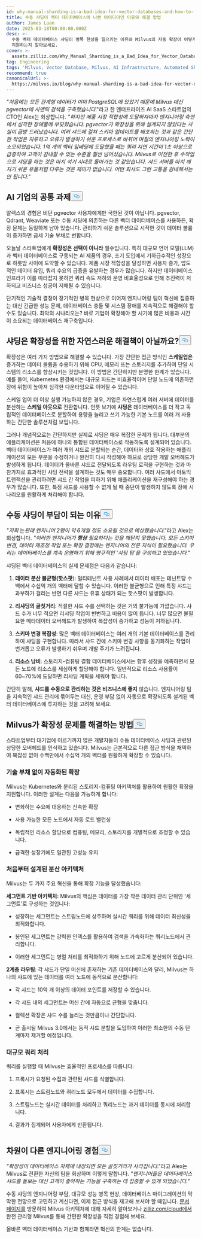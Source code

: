 ```yaml
---
id: why-manual-sharding-is-a-bad-idea-for-vector-databases-and-how-to-fix-it.md
title: 수동 샤딩이 벡터 데이터베이스에 나쁜 아이디어인 이유와 해결 방법
author: James Luan
date: 2025-03-18T00:00:00.000Z
desc: >-
  수동 벡터 데이터베이스 샤딩이 병목 현상을 일으키는 이유와 Milvus의 자동 확장이 어떻게 엔지니어링 오버헤드를 제거하여 원활한 성장을
  지원하는지 알아보세요.
cover: >-
  assets.zilliz.com/Why_Manual_Sharding_is_a_Bad_Idea_for_Vector_Database_And_How_to_Fix_It_1_968a5be504.png
tag: Engineering
tags: 'Milvus, Vector Database, Milvus, AI Infrastructure, Automated Sharding'
recommend: true
canonicalUrl: >-
  https://milvus.io/blog/why-manual-sharding-is-a-bad-idea-for-vector-databases-and-how-to-fix-it.md
---
```

<p><em>"처음에는 모든 관계형 데이터가 이미 PostgreSQL에 있었기 때문에 Milvus 대신 pgvector에 시맨틱 검색을 구축했습니다</em>."라고 한 엔터프라이즈 AI SaaS 스타트업의 CTO인 Alex는 회상합니다. <em>"하지만 제품 시장 적합성에 도달하자마자 엔지니어링 측면에서 심각한 장애물에 부딪혔습니다. pgvector가 확장성을 위해 설계되지 않았다는 사실이 금방 드러났습니다. 여러 샤드에 걸쳐 스키마 업데이트를 배포하는 것과 같은 간단한 작업은 지루하고 오류가 발생하기 쉬운 프로세스로 바뀌어 며칠의 엔지니어링 노력이 소모되었습니다. 1억 개의 벡터 임베딩에 도달했을 때는 쿼리 지연 시간이 1초 이상으로 급증하여 고객이 감내할 수 있는 수준을 훨씬 넘어섰습니다. Milvus로 이전한 후 수작업으로 샤딩을 하는 것은 마치 석기 시대로 돌아가는 것 같았습니다. 샤드 서버를 마치 깨지기 쉬운 유물처럼 다루는 것은 재미가 없습니다. 어떤 회사도 그런 고통을 감내해서는 안 됩니다."</em></p>
<h2 id="A-Common-Challenge-for-AI-Companies" class="common-anchor-header">AI 기업의 공통 과제<button data-href="#A-Common-Challenge-for-AI-Companies" class="anchor-icon" translate="no">
      <svg translate="no"
        aria-hidden="true"
        focusable="false"
        height="20"
        version="1.1"
        viewBox="0 0 16 16"
        width="16"
      >
        <path
          fill="#0092E4"
          fill-rule="evenodd"
          d="M4 9h1v1H4c-1.5 0-3-1.69-3-3.5S2.55 3 4 3h4c1.45 0 3 1.69 3 3.5 0 1.41-.91 2.72-2 3.25V8.59c.58-.45 1-1.27 1-2.09C10 5.22 8.98 4 8 4H4c-.98 0-2 1.22-2 2.5S3 9 4 9zm9-3h-1v1h1c1 0 2 1.22 2 2.5S13.98 12 13 12H9c-.98 0-2-1.22-2-2.5 0-.83.42-1.64 1-2.09V6.25c-1.09.53-2 1.84-2 3.25C6 11.31 7.55 13 9 13h4c1.45 0 3-1.69 3-3.5S14.5 6 13 6z"
        ></path>
      </svg>
    </button></h2><p>알렉스의 경험은 비단 pgvector 사용자에게만 국한된 것이 아닙니다. pgvector, Qdrant, Weaviate 또는 수동 샤딩에 의존하는 다른 벡터 데이터베이스를 사용하든, 확장 문제는 동일하게 남아 있습니다. 관리하기 쉬운 솔루션으로 시작한 것이 데이터 볼륨이 증가하면 금세 기술 부채로 변합니다.</p>
<p>오늘날 스타트업에게 <strong>확장성은 선택이 아니라</strong> 필수입니다. 특히 대규모 언어 모델(LLM)과 벡터 데이터베이스로 구동되는 AI 제품의 경우, 초기 도입에서 기하급수적인 성장으로 하룻밤 사이에 도약할 수 있습니다. 제품 시장 적합성을 달성하면 사용자 증가, 압도적인 데이터 유입, 쿼리 수요의 급증을 유발하는 경우가 많습니다. 하지만 데이터베이스 인프라가 이를 따라잡지 못하면 쿼리 속도 저하와 운영 비효율성으로 인해 추진력이 저하되고 비즈니스 성공이 저해될 수 있습니다.</p>
<p>단기적인 기술적 결정이 장기적인 병목 현상으로 이어져 엔지니어링 팀이 혁신에 집중하는 대신 긴급한 성능 문제, 데이터베이스 충돌 및 시스템 장애를 지속적으로 해결해야 할 수도 있습니다. 최악의 시나리오는? 바로 기업이 확장해야 할 시기에 많은 비용과 시간이 소요되는 데이터베이스 재구축입니다.</p>
<h2 id="Isn’t-Sharding-a-Natural-Solution-to-Scalability" class="common-anchor-header">샤딩은 확장성을 위한 자연스러운 해결책이 아닐까요?<button data-href="#Isn’t-Sharding-a-Natural-Solution-to-Scalability" class="anchor-icon" translate="no">
      <svg translate="no"
        aria-hidden="true"
        focusable="false"
        height="20"
        version="1.1"
        viewBox="0 0 16 16"
        width="16"
      >
        <path
          fill="#0092E4"
          fill-rule="evenodd"
          d="M4 9h1v1H4c-1.5 0-3-1.69-3-3.5S2.55 3 4 3h4c1.45 0 3 1.69 3 3.5 0 1.41-.91 2.72-2 3.25V8.59c.58-.45 1-1.27 1-2.09C10 5.22 8.98 4 8 4H4c-.98 0-2 1.22-2 2.5S3 9 4 9zm9-3h-1v1h1c1 0 2 1.22 2 2.5S13.98 12 13 12H9c-.98 0-2-1.22-2-2.5 0-.83.42-1.64 1-2.09V6.25c-1.09.53-2 1.84-2 3.25C6 11.31 7.55 13 9 13h4c1.45 0 3-1.69 3-3.5S14.5 6 13 6z"
        ></path>
      </svg>
    </button></h2><p>확장성은 여러 가지 방법으로 해결할 수 있습니다. 가장 간단한 접근 방식인 <strong>스케일업은</strong> 증가하는 데이터 볼륨을 수용하기 위해 CPU, 메모리 또는 스토리지를 추가하여 단일 시스템의 리소스를 향상시키는 것입니다. 이 방법은 간단하지만 분명한 한계가 있습니다. 예를 들어, Kubernetes 환경에서는 대규모 파드는 비효율적이며 단일 노드에 의존하면 장애 위험이 높아져 심각한 다운타임으로 이어질 수 있습니다.</p>
<p>스케일 업이 더 이상 실행 가능하지 않은 경우, 기업은 자연스럽게 여러 서버에 데이터를 분산하는 <strong>스케일 아웃으로</strong> 전환합니다. 언뜻 보기에 <strong>샤딩은</strong> 데이터베이스를 더 작고 독립적인 데이터베이스로 분할하여 용량을 늘리고 쓰기 가능한 기본 노드를 여러 개 사용하는 간단한 솔루션처럼 보입니다.</p>
<p>그러나 개념적으로는 간단하지만 실제로 샤딩은 매우 복잡한 문제가 됩니다. 대부분의 애플리케이션은 처음에 하나의 통합된 데이터베이스로 작동하도록 설계되어 있습니다. 벡터 데이터베이스가 여러 개의 샤드로 분할되는 순간, 데이터와 상호 작용하는 애플리케이션의 모든 부분을 수정하거나 완전히 다시 작성해야 하므로 상당한 개발 오버헤드가 발생하게 됩니다. 데이터가 올바른 샤드로 전달되도록 라우팅 로직을 구현하는 것과 마찬가지로 효과적인 샤딩 전략을 설계하는 것도 매우 중요합니다. 여러 샤드에서 아토믹 트랜잭션을 관리하려면 샤드 간 작업을 피하기 위해 애플리케이션을 재구성해야 하는 경우가 많습니다. 또한, 특정 샤드를 사용할 수 없게 될 때 중단이 발생하지 않도록 장애 시나리오를 원활하게 처리해야 합니다.</p>
<h2 id="Why-Manual-Sharding-Becomes-a-Burden" class="common-anchor-header">수동 샤딩이 부담이 되는 이유<button data-href="#Why-Manual-Sharding-Becomes-a-Burden" class="anchor-icon" translate="no">
      <svg translate="no"
        aria-hidden="true"
        focusable="false"
        height="20"
        version="1.1"
        viewBox="0 0 16 16"
        width="16"
      >
        <path
          fill="#0092E4"
          fill-rule="evenodd"
          d="M4 9h1v1H4c-1.5 0-3-1.69-3-3.5S2.55 3 4 3h4c1.45 0 3 1.69 3 3.5 0 1.41-.91 2.72-2 3.25V8.59c.58-.45 1-1.27 1-2.09C10 5.22 8.98 4 8 4H4c-.98 0-2 1.22-2 2.5S3 9 4 9zm9-3h-1v1h1c1 0 2 1.22 2 2.5S13.98 12 13 12H9c-.98 0-2-1.22-2-2.5 0-.83.42-1.64 1-2.09V6.25c-1.09.53-2 1.84-2 3.25C6 11.31 7.55 13 9 13h4c1.45 0 3-1.69 3-3.5S14.5 6 13 6z"
        ></path>
      </svg>
    </button></h2><p><em>&quot;저희</em> 는<em>원래 엔지니어 2명이 약 6개월 정도 소요될 것으로 예상했습니다</em>.&quot;라고 Alex는 회상합니다. <em>&quot;이러한 엔지니어가</em> <strong><em>항상</em></strong> <em>필요하다는</em> <em> 것을 깨닫지 못했습니다</em>. <em>모든 스키마 변경, 데이터 재조정 작업 또는 확장 결정에는 엔지니어의 전문 지식이 필요했습니다. 우리는 데이터베이스를 계속 운영하기 위해 영구적인 '샤딩 팀'을 구성하고 있었습니다.&quot;</em></p>
<p>샤딩된 벡터 데이터베이스의 실제 문제점은 다음과 같습니다:</p>
<ol>
<li><p><strong>데이터 분산 불균형(핫스팟</strong>): 멀티테넌트 사용 사례에서 데이터 배포는 테넌트당 수백에서 수십억 개의 벡터에 달할 수 있습니다. 이러한 불균형으로 인해 특정 샤드는 과부하가 걸리는 반면 다른 샤드는 유휴 상태가 되는 핫스팟이 발생합니다.</p></li>
<li><p><strong>리샤딩의 골칫거리</strong>: 적절한 샤드 수를 선택하는 것은 거의 불가능에 가깝습니다. 샤드 수가 너무 적으면 리샤딩 작업이 빈번하고 비용이 많이 듭니다. 너무 많으면 불필요한 메타데이터 오버헤드가 발생하여 복잡성이 증가하고 성능이 저하됩니다.</p></li>
<li><p><strong>스키마 변경 복잡성</strong>: 많은 벡터 데이터베이스는 여러 개의 기본 데이터베이스를 관리하여 샤딩을 구현합니다. 따라서 샤드 간에 스키마 변경 사항을 동기화하는 작업이 번거롭고 오류가 발생하기 쉬우며 개발 주기가 느려집니다.</p></li>
<li><p><strong>리소스 낭비</strong>: 스토리지-컴퓨팅 결합 데이터베이스에서는 향후 성장을 예측하면서 모든 노드에 리소스를 세심하게 할당해야 합니다. 일반적으로 리소스 사용률이 60~70%에 도달하면 리샤딩 계획을 세워야 합니다.</p></li>
</ol>
<p>간단히 말해, <strong>샤드를 수동으로 관리하는 것은 비즈니스에 좋지</strong> 않습니다. 엔지니어링 팀을 지속적인 샤드 관리에 묶어두는 대신, 운영 부담 없이 자동으로 확장되도록 설계된 벡터 데이터베이스에 투자하는 것을 고려해 보세요.</p>
<h2 id="How-Milvus-Solves-the-Scalability-Problem" class="common-anchor-header">Milvus가 확장성 문제를 해결하는 방법<button data-href="#How-Milvus-Solves-the-Scalability-Problem" class="anchor-icon" translate="no">
      <svg translate="no"
        aria-hidden="true"
        focusable="false"
        height="20"
        version="1.1"
        viewBox="0 0 16 16"
        width="16"
      >
        <path
          fill="#0092E4"
          fill-rule="evenodd"
          d="M4 9h1v1H4c-1.5 0-3-1.69-3-3.5S2.55 3 4 3h4c1.45 0 3 1.69 3 3.5 0 1.41-.91 2.72-2 3.25V8.59c.58-.45 1-1.27 1-2.09C10 5.22 8.98 4 8 4H4c-.98 0-2 1.22-2 2.5S3 9 4 9zm9-3h-1v1h1c1 0 2 1.22 2 2.5S13.98 12 13 12H9c-.98 0-2-1.22-2-2.5 0-.83.42-1.64 1-2.09V6.25c-1.09.53-2 1.84-2 3.25C6 11.31 7.55 13 9 13h4c1.45 0 3-1.69 3-3.5S14.5 6 13 6z"
        ></path>
      </svg>
    </button></h2><p>스타트업부터 대기업에 이르기까지 많은 개발자들이 수동 데이터베이스 샤딩과 관련된 상당한 오버헤드를 인식하고 있습니다. Milvus는 근본적으로 다른 접근 방식을 채택하여 복잡성 없이 수백만에서 수십억 개의 벡터를 원활하게 확장할 수 있습니다.</p>
<h3 id="Automated-Scaling-Without-the-Tech-Debt" class="common-anchor-header">기술 부채 없이 자동화된 확장</h3><p>Milvus는 Kubernetes와 분리된 스토리지-컴퓨팅 아키텍처를 활용하여 원활한 확장을 지원합니다. 이러한 설계는 다음을 가능하게 합니다:</p>
<ul>
<li><p>변화하는 수요에 대응하는 신속한 확장</p></li>
<li><p>사용 가능한 모든 노드에서 자동 로드 밸런싱</p></li>
<li><p>독립적인 리소스 할당으로 컴퓨팅, 메모리, 스토리지를 개별적으로 조정할 수 있습니다.</p></li>
<li><p>급격한 성장기에도 일관된 고성능 유지</p></li>
</ul>
<h3 id="Distributed-Architecture-Designed-from-the-Ground-Up" class="common-anchor-header">처음부터 설계된 분산 아키텍처</h3><p>Milvus는 두 가지 주요 혁신을 통해 확장 기능을 달성했습니다:</p>
<p><strong>세그먼트 기반 아키텍처:</strong> Milvus의 핵심은 데이터를 가장 작은 데이터 관리 단위인 '세그먼트'로 구성하는 것입니다:</p>
<ul>
<li><p>성장하는 세그먼트는 스트림노드에 상주하며 실시간 쿼리를 위해 데이터 최신성을 최적화합니다.</p></li>
<li><p>봉인된 세그먼트는 강력한 인덱스를 활용하여 검색을 가속화하는 쿼리노드에서 관리합니다.</p></li>
<li><p>이러한 세그먼트는 병렬 처리를 최적화하기 위해 노드에 고르게 분산되어 있습니다.</p></li>
</ul>
<p><strong>2계층 라우팅</strong>: 각 샤드가 단일 머신에 존재하는 기존 데이터베이스와 달리, Milvus는 하나의 샤드에 있는 데이터를 여러 노드에 동적으로 분산합니다:</p>
<ul>
<li><p>각 샤드는 10억 개 이상의 데이터 포인트를 저장할 수 있습니다.</p></li>
<li><p>각 샤드 내의 세그먼트는 머신 간에 자동으로 균형을 맞춥니다.</p></li>
<li><p>컬렉션 확장은 샤드 수를 늘리는 것만큼이나 간단합니다.</p></li>
<li><p>곧 출시될 Milvus 3.0에서는 동적 샤드 분할을 도입하여 이러한 최소한의 수동 단계마저 제거할 예정입니다.</p></li>
</ul>
<h3 id="Query-Processing-at-Scale" class="common-anchor-header">대규모 쿼리 처리</h3><p>쿼리를 실행할 때 Milvus는 효율적인 프로세스를 따릅니다:</p>
<ol>
<li><p>프록시가 요청된 수집과 관련된 샤드를 식별합니다.</p></li>
<li><p>프록시는 스트림노드와 쿼리노드 모두에서 데이터를 수집합니다.</p></li>
<li><p>스트림노드는 실시간 데이터를 처리하고 쿼리노드는 과거 데이터를 동시에 처리합니다.</p></li>
<li><p>결과가 집계되어 사용자에게 반환됩니다.</p></li>
</ol>
<p>
  <span class="img-wrapper">
    <img translate="no" src="https://assets.zilliz.com/Query_Processing_at_Scale_5792dc9e37.png" alt="" class="doc-image" id="" />
    <span></span>
  </span>
</p>
<h2 id="A-Different-Engineering-Experience" class="common-anchor-header">차원이 다른 엔지니어링 경험<button data-href="#A-Different-Engineering-Experience" class="anchor-icon" translate="no">
      <svg translate="no"
        aria-hidden="true"
        focusable="false"
        height="20"
        version="1.1"
        viewBox="0 0 16 16"
        width="16"
      >
        <path
          fill="#0092E4"
          fill-rule="evenodd"
          d="M4 9h1v1H4c-1.5 0-3-1.69-3-3.5S2.55 3 4 3h4c1.45 0 3 1.69 3 3.5 0 1.41-.91 2.72-2 3.25V8.59c.58-.45 1-1.27 1-2.09C10 5.22 8.98 4 8 4H4c-.98 0-2 1.22-2 2.5S3 9 4 9zm9-3h-1v1h1c1 0 2 1.22 2 2.5S13.98 12 13 12H9c-.98 0-2-1.22-2-2.5 0-.83.42-1.64 1-2.09V6.25c-1.09.53-2 1.84-2 3.25C6 11.31 7.55 13 9 13h4c1.45 0 3-1.69 3-3.5S14.5 6 13 6z"
        ></path>
      </svg>
    </button></h2><p><em>"확장성이 데이터베이스 자체에 내장되면 모든 골칫거리가 사라집니다</em>."라고 Alex는 Milvus로 전환한 자신의 팀을 회상하며 이렇게 말합니다. <em>"엔지니어들은 데이터베이스 샤드를 돌보는 대신 고객이 좋아하는 기능을 구축하는 데 집중할 수 있게 되었습니다."</em></p>
<p>수동 샤딩의 엔지니어링 부담, 대규모 성능 병목 현상, 데이터베이스 마이그레이션의 막막한 전망으로 고민하고 계신다면, 이제 접근 방식을 재고해 보셔야 할 때입니다. <a href="https://milvus.io/docs/overview.md#What-Makes-Milvus-so-Scalable">문서 페이지를</a> 방문하여 Milvus 아키텍처에 대해 자세히 알아보거나 <a href="https://zilliz.com/cloud">zilliz.com/cloud에서</a> 완전 관리형 Milvus를 통해 간편한 확장성을 직접 경험해 보세요.</p>
<p>올바른 벡터 데이터베이스 기반과 함께라면 혁신의 한계는 없습니다.</p>

